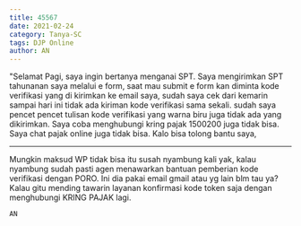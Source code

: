 ```yaml
---
title: 45567
date: 2021-02-24
category: Tanya-SC
tags: DJP Online
author: AN
---
```


"Selamat Pagi, saya ingin bertanya menganai SPT. Saya mengirimkan SPT tahunanan saya melalui e form, saat mau submit e form kan diminta kode verifikasi yang di kirimkan ke email saya, sudah saya cek dari kemarin sampai hari ini tidak ada kiriman kode verifikasi sama sekali. sudah saya pencet pencet tulisan kode verifikasi yang warna biru juga tidak ada yang dikirimkan. Saya coba menghubungi kring pajak 1500200 juga tidak bisa. Saya chat pajak online juga tidak bisa. Kalo bisa tolong bantu saya,

---

Mungkin maksud WP tidak bisa itu susah nyambung kali yak, kalau nyambung sudah pasti agen menawarkan bantuan pemberian kode verifikasi dengan PORO. Ini dia pakai email gmail atau yg lain blm tau ya? Kalau gitu mending tawarin layanan konfirmasi kode token saja dengan menghubungi KRING PAJAK lagi.

`AN`
